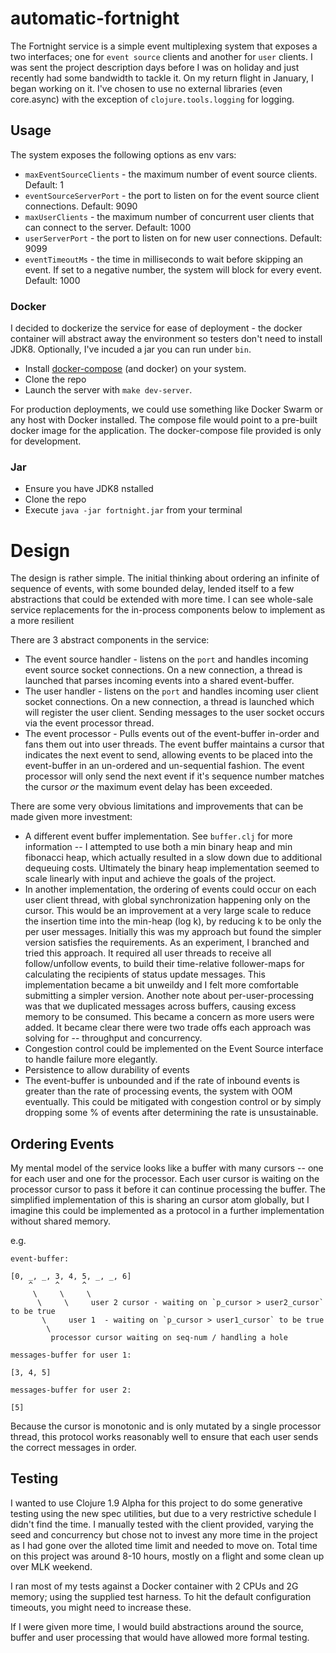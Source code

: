 # automatic-fortnight

The Fortnight service is a simple event multiplexing system that exposes a two interfaces; one for `event source` clients and another for `user` clients. I was sent the project description days before I was on holiday and just recently had some bandwidth to tackle it. On my return flight in January, I began working on it. I've chosen to use no external libraries (even core.async) with the exception of `clojure.tools.logging` for logging.

## Usage

The system exposes the following options as env vars:

* `maxEventSourceClients` - the maximum number of event source clients. Default: 1
* `eventSourceServerPort` - the port to listen on for the event source client connections. Default: 9090
* `maxUserClients` - the maximum number of concurrent user clients that can connect to the server. Default: 1000
* `userServerPort` - the port to listen on for new user connections. Default: 9099
* `eventTimeoutMs` - the time in milliseconds to wait before skipping an event. If set to a negative number, the system will block for every event. Default: 1000

### Docker

I decided to dockerize the service for ease of deployment - the docker container will abstract away the environment so testers don't need to install JDK8. Optionally, I've incuded a jar you can run under `bin`.

* Install [docker-compose](https://docs.docker.com/compose/install/) (and docker) on your system.
* Clone the repo
* Launch the server with `make dev-server`. 

For production deployments, we could use something like Docker Swarm or any host with Docker installed. The compose file would point to a pre-built docker image for the application. The docker-compose file provided is only for development.

### Jar 

* Ensure you have JDK8 nstalled
* Clone the repo
* Execute `java -jar fortnight.jar` from your terminal

# Design

The design is rather simple. The initial thinking about ordering an infinite of sequence of events, with some bounded delay, lended itself to a few abstractions that could be extended with more time. I can see whole-sale service replacements for the in-process components below to implement as a more resilient 

There are 3 abstract components in the service:

* The event source handler - listens on the `port` and handles incoming event source socket connections. On a new connection, a thread is launched that parses incoming events into a shared event-buffer.
* The user handler - listens on the `port` and handles incoming user client socket connections. On a new connection, a thread is launched which will register the user client. Sending messages to the user socket occurs via the event processor thread.
* The event processor - Pulls events out of the event-buffer in-order and fans them out into user threads. The event buffer maintains a cursor that indicates the next event to send, allowing events to be placed into the event-buffer in an un-ordered and un-sequential fashion. The event processor will only send the next event if it's sequence number matches the cursor _or_ the maximum event delay has been exceeded.

There are some very obvious limitations and improvements that can be made given more investment:

* A different event buffer implementation. See `buffer.clj` for more information -- I attempted to use both a min binary heap and min fibonacci heap, which actually resulted in a slow down due to additional dequeuing costs. Ultimately the binary heap implementation seemed to scale linearly with input and achieve the goals of the project.
* In another implementation, the ordering of events could occur on each user client thread, with global synchronization happening only on the cursor. This would be an improvement at a very large scale to reduce the insertion time into the min-heap (log k), by reducing k to be only the per user messages. Initially this was my approach but found the simpler version satisfies the requirements. As an experiment, I branched and tried this approach. It required all user threads to receive all follow/unfollow events, to build their time-relative follower-maps for calculating the recipients of status update messages. This implementation became a bit unweildy and I felt more comfortable submitting a simpler version. Another note about per-user-processing was that we duplicated messages across buffers, causing excess memory to be consumed. This became a concern as more users were added. It became clear there were two trade offs each approach was solving for -- throughput and concurrency.
* Congestion control could be implemented on the Event Source interface to handle failure more elegantly.
* Persistence to allow durability of events
* The event-buffer is unbounded and if the rate of inbound events is greater than the rate of processing events, the system with OOM eventually. This could be mitigated with congestion control or by simply dropping some % of events after determining the rate is unsustainable.


## Ordering Events

My mental model of the service looks like a buffer with many cursors -- one for each user and one for the processor. Each user cursor is waiting on the processor cursor to pass it before it can continue processing the buffer. The simplified implementation of this is sharing an cursor atom globally, but I imagine this could be implemented as a protocol in a further implementation without shared memory. 

e.g. 
```
event-buffer:

[0, _, _, 3, 4, 5, _, _, 6]
    ^     ^     ^
     \     \     \
      \     \     user 2 cursor - waiting on `p_cursor > user2_cursor` to be true
       \     user 1  - waiting on `p_cursor > user1_cursor` to be true
        \ 
         processor cursor waiting on seq-num / handling a hole

messages-buffer for user 1:

[3, 4, 5]

messages-buffer for user 2:

[5]

```

Because the cursor is monotonic and is only mutated by a single processor thread, this protocol works reasonably well to ensure that each user sends the correct messages in order.

## Testing

I wanted to use Clojure 1.9 Alpha for this project to do some generative testing using the new spec utilities, but due to a very restrictive schedule I didn't find the time. I manually tested with the client provided, varying the seed and concurrency but chose not to invest any more time in the project as I had gone over the alloted time limit and needed to move on. Total time on this project was around 8-10 hours, mostly on a flight and some clean up over MLK weekend.

I ran most of my tests against a Docker container with 2 CPUs and 2G memory; using the supplied test harness. To hit the default configuration timeouts, you might need to increase these. 

If I were given more time, I would build abstractions around the source, buffer and user processing that would have allowed more formal testing. 